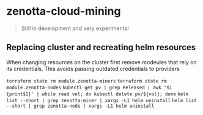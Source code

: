 # zenotta-cloud-mining

> Still in development and very experimental

## Replacing cluster and recreating helm resources

When changing resources on the cluster first remove modeules that rely on its credentials.
This avoids passing outdated credentials to providers

`terraform state rm module.zenotta-miners`
`terraform state rm module.zenotta-nodes`
`kubectl get pv | grep Released | awk '$1 {print$1}' | while read vol; do kubectl delete pv/${vol}; done`
`helm list --short | grep zenotta-miner | xargs -L1 helm uninstall`
`helm list --short | grep zenotta-node | xargs -L1 helm uninstall`